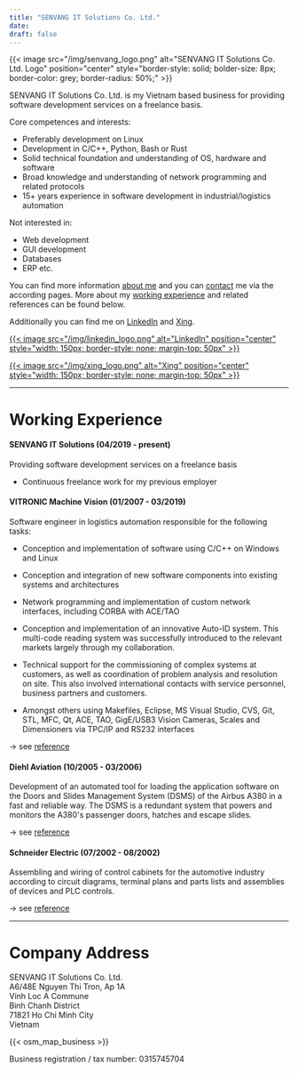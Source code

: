 ```yaml
---
title: "SENVANG IT Solutions Co. Ltd."
date:
draft: false
---
```


{{< image src="/img/senvang_logo.png" alt="SENVANG IT Solutions Co. Ltd. Logo" position="center" style="border-style: solid; bolder-size: 8px; border-color: grey; border-radius: 50%;" >}}

SENVANG IT Solutions Co. Ltd. is my Vietnam based business for providing software development services on a freelance basis.

Core competences and interests:

+ Preferably development on Linux
+ Development in C/C++, Python, Bash or Rust
+ Solid technical foundation and understanding of OS, hardware and software
+ Broad knowledge and understanding of network programming and related protocols
+ 15+ years experience in software development in industrial/logistics automation

Not interested in:

+ Web development
+ GUI development
+ Databases
+ ERP etc.

You can find more information [about me](/about) and you can [contact](/contact) me via the according pages. More about my [working experience](./#working-experience) and related references can be found below.

Additionally you can find me on [LinkedIn](https://www.linkedin.com/in/stefan-r%C3%B6mer-35405825b/) and [Xing](https://www.xing.com/profile/Stefan_Roemer213/).

[{{< image src="/img/linkedin_logo.png" alt="LinkedIn" position="center" style="width: 150px; border-style: none; margin-top: 50px" >}}](https://www.linkedin.com/in/stefan-r%C3%B6mer-35405825b/)

[{{< image src="/img/xing_logo.png" alt="Xing" position="center" style="width: 150px; border-style: none; margin-top: 50px" >}}](https://www.xing.com/profile/Stefan_Roemer213/)

---

# Working Experience

#### SENVANG IT Solutions (04/2019 - present)

Providing software development services on a freelance basis

+ Continuous freelance work for my previous employer

#### VITRONIC Machine Vision (01/2007 - 03/2019)

Software engineer in logistics automation responsible for the following tasks:

+ Conception and implementation of software using C/C++ on Windows and Linux

+ Conception and integration of new software components into existing systems and architectures

+ Network programming and implementation of custom network interfaces, including CORBA with ACE/TAO

+ Conception and implementation of an innovative Auto-ID system. This multi-code reading system
was successfully introduced to the relevant markets largely through my collaboration.

+ Technical support for the commissioning of complex systems at customers, as well as coordination of
problem analysis and resolution on site. This also involved international contacts with service
personnel, business partners and customers.

+ Amongst others using Makefiles, Eclipse, MS Visual Studio, CVS, Git, STL, MFC, Qt, ACE, TAO,
GigE/USB3 Vision Cameras, Scales and Dimensioners via TPC/IP and RS232 interfaces

-> see [reference](/img/reference_vitronic.pdf)

#### Diehl Aviation (10/2005 - 03/2006)

Development of an automated tool for loading the application software on the Doors and Slides Management
System (DSMS) of the Airbus A380 in a fast and reliable way. The DSMS is a redundant system that powers
and monitors the A380's passenger doors, hatches and escape slides.

-> see [reference](/img/reference_diehl.pdf)

#### Schneider Electric (07/2002 - 08/2002)

Assembling and wiring of control cabinets for the automotive industry according to circuit diagrams,
terminal plans and parts lists and assemblies of devices and PLC controls.

-> see [reference](/img/reference_schneider-electric.pdf)

---

# Company Address

SENVANG IT Solutions Co. Ltd.  
A6/48E Nguyen Thi Tron, Ap 1A  
Vinh Loc A Commune  
Binh Chanh District  
71821 Ho Chi Minh City  
Vietnam

{{< osm_map_business >}}

Business registration / tax number: 0315745704
